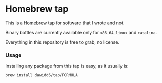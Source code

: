 # Homebrew tap

This is a [Homebrew](https://brew.sh) tap for software that I wrote and not.

Binary bottles are currently available only for `x86_64_linux` and `catalina`.

Everything in this repository is free to grab, no license.

### Usage

Installing any package from this tap is easy, as it usually is:

```sh
brew install dawidd6/tap/FORMULA
```
